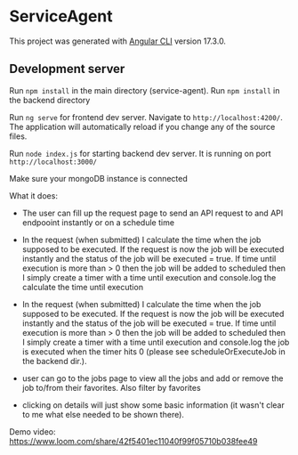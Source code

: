# ServiceAgent

This project was generated with [Angular CLI](https://github.com/angular/angular-cli) version 17.3.0.

## Development server

Run `npm install` in the main directory (service-agent).
Run `npm install` in the backend directory

Run `ng serve` for frontend dev server. Navigate to `http://localhost:4200/`. The application will automatically reload if you change any of the source files.

Run `node index.js` for starting backend dev server. It is running on port `http://localhost:3000/`

Make sure your mongoDB instance is connected

What it does:

- The user can fill up the request page to send an API request to and API endpooint instantly or on a schedule time

- In the request (when submitted) I calculate the time when the job supposed to be executed. If the request is now the job will be executed instantly and the status of the job will be executed = true. If time until execution is more than > 0 then the job will be added to scheduled then I simply create a timer with a time until execution and console.log the calculate the time until execution
- In the request (when submitted) I calculate the time when the job supposed to be executed. If the request is now the job will be executed instantly and the status of the job will be executed = true. If time until execution is more than > 0 then the job will be added to scheduled then I simply create a timer with a time until execution and console.log the job is executed when the timer hits 0 (please see scheduleOrExecuteJob in the backend dir.).
- user can go to the jobs page to view all the jobs and add or remove the job to/from their favorites. Also filter by favorites
- clicking on details will just show some basic information (it wasn't clear to me what else needed to be shown there).

Demo video:
https://www.loom.com/share/42f5401ec11040f99f05710b038fee49
